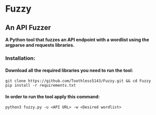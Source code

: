 # Fuzzy 
## An API Fuzzer

**A Python tool that fuzzes an API endpoint with a wordlist using the argparse and requests libraries.**

### Installation:
#### Download all the required libraries you need to run the tool:
`git clone https://github.com/Toothless5143/Fuzzy.git && cd Fuzzy`\
`pip install -r requirements.txt`

#### In order to run the tool apply this command:
`python3 fuzzy.py -u <API URL> -w <Desired wordlist>`
